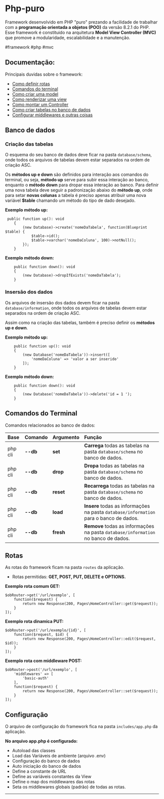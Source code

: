 # Php-puro
Framework desenvolvido em PHP "puro" prezando a facilidade de trabalhar com a __programação orientada a objetos (POO)__ da versão 8.2.1 do PHP.
Esse framework é constituido na arquitetura __Model View Controller (MVC)__ que promove a modularidade, escalabilidade e a manutenção.

#framework #php #mvc

<a name="ancora"></a>
## Documentação:
Principais duvidas sobre o framework:

- [Como definir rotas](#rotas)
- [Comandos do terminal](#comandos)
- [Como criar uma model](#ancora4)
- [Como renderizar uma view](#ancora4)
- [Como montar um Controller](#ancora4)
- [Como criar tabelas no banco de dados](#database)
- [Configurar middlewares e outras coisas](#config)
  
<a id="database"></a>

## Banco de dados

### Criação das tabelas
O esquema do seu banco de dados deve ficar na pasta `database/schema`, onde todos os arquivos de tabelas devem estar separados na ordem de criação ASC.

Os __métodos up e down__ são definidos para interação aos comandos do terminal, ou seja, __método up__ serve para subir essa interação ao banco, enquanto o __método down__ para dropar essa interação ao banco. 
Para definir uma nova tabela deve seguir a padronização abaixo do __método up__, onde para setar __novas colunas__ a tabela é preciso apenas atribuir uma nova variável __$table__ chamando um método do tipo de dado desejado.

__Exemplo método up:__
```
 public function up(): void
    {
        (new Database)->create('nomeDaTabela', function(Blueprint $table) {
            $table->id();
            $table->varchar('nomeDaColuna', 100)->notNull();
        });
    }

```

__Exemplo método down:__

```
    public function down(): void
    {
        (new Database)->dropIfExists('nomeDaTabela');
    }

```
### Insersão dos dados

Os arquivos de insersão dos dados devem ficar na pasta `database/information`, onde todos os arquivos de tabelas devem estar separados na ordem de criação ASC.

Assim como na criação das tabelas, também é preciso definir os __métodos up e down__.

__Exemplo método up:__
```
    public function up(): void
    {
        (new Database('nomeDaTabela'))->insert([
            'nomeDaColuna' => 'valor a ser inserido'
        ]);
    }
```

__Exemplo método down:__
```
    public function down(): void
    {
        (new Database('nomeDaTabela'))->delete('id = 1 ');
    }
```

<a id="comandos"></a>

## Comandos do Terminal

Comandos relacionados ao banco de dados:

| Base        | Comando  | Argumento    | Função                                                                                     |
| :---------- | -------- | ------------ | :----------------------------------------------------------------------------------------- |
| php cli     | __--db__ | __set__      |	__Carrega__ todas as tabelas na pasta `database/schema` no banco de dados.                 |
| php cli     | __--db__ | __drop__     | __Dropa__ todas as tabelas na pasta `database/schema` no banco de dados.                   |
| php cli     | __--db__ | __reset__    |	__Recarrega__ todas as tabelas na pasta `database/schema` no banco de dados.               |
| php cli     | __--db__ | __load__     | __Insere__ todas as informações na pasta `database/information` para o banco de dados.     |
| php cli     | __--db__ | __fresh__    |	__Remove__ todas as informações na pasta `database/information` no banco de dados.         |

<a id="rotas"></a>

## Rotas

As rotas do framework ficam na pasta `routes` da aplicação. 

* Rotas permitidas: __GET, POST, PUT, DELETE e OPTIONS.__

__Exemplo rota comum GET:__
```
$obRouter->get('/url/exemplo', [
    function($request) {
        return new Response(200, Pages\HomeController::get($request));
    }
]);
```

__Exemplo rota dinamica PUT:__
```
$obRouter->put('/url/exemplo/{id}', [
    function($request, $id) {
        return new Response(200, Pages\HomeController::edit($request, $id));
    }
]);
```

__Exemplo rota com middleware POST:__
```
$obRouter->post('/url/exemplo', [
    'middlewares' => [
        'basic-auth'
    ],
    function($request) {
        return new Response(200, Pages\HomeController::set($request));
    }
]);
```
<a id="config"></a>

## Configuração

O arquivo de configuração do framework fica na pasta `includes/app.php` da aplicação.

__No arquivo app.php é configurado:__

* Autoload das classes
* Load das Variáveis de ambiente (arquivo .env)
* Configuração do banco de dados
* Auto iniciação do banco de dados
* Define a constante de URL
* Define as variáveis constantes da View
* Define o map dos middlewares das rotas
* Seta os middlewares globais (padrão) de todas as rotas.
  
**********************************************
